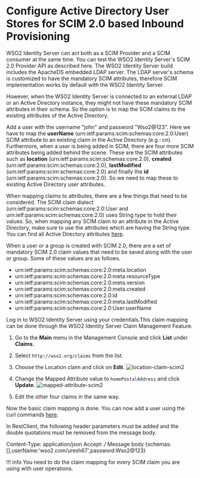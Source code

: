 # Configure Active Directory User Stores for SCIM 2.0 based Inbound Provisioning

WSO2 Identity Server can act both as a SCIM Provider and a SCIM consumer at the same time. You can test the WSO2 Identity Server's SCIM 2.0 Provider API as described here. The WSO2 Identity Server build includes the ApacheDS embedded LDAP server. The LDAP server's schema is customized to have the mandatory SCIM attributes, therefore SCIM implementation works by default with the WSO2 Identity Server.

However, when the WSO2 Identity Server is connected to an external LDAP or an Active Directory instance, they might not have these mandatory SCIM attributes in their schema. So the option is to map the SCIM claims to the existing attributes of the Active Directory.

Add a user with the username "john" and password "Wso2@123". Here we have to map the **userName** (urn:ietf:params:scim:schemas:core:2.0:User) SCIM attribute to an existing claim in the Active Directory (e.g.: cn). Furthermore, when a user is being added in SCIM, there are four more SCIM attributes being added behind the scene. These are the SCIM attributes such as **location** (urn:ietf:params:scim:schemas:core:2.0), **created** (urn:ietf:params:scim:schemas:core:2.0), **lastModified** (urn:ietf:params:scim:schemas:core:2.0) and finally the **id** (urn:ietf:params:scim:schemas:core:2.0). So we need to map these to existing Active Directory user attributes.

When mapping claims to attributes, there are a few things that need to be considered. The SCIM claim dialect (urn:ietf:params:scim:schemas:core:2.0:User and urn:ietf:params:scim:schemas:core:2.0) uses String type to hold their values. So, when mapping any SCIM claim to an attribute in the Active Directory, make sure to use the attributes which are having the String type. You can find all Active Directory attributes [here](http://www.kouti.com/tables/userattributes.htm).

When a user or a group is created with SCIM 2.0, there are a set of mandatory SCIM 2.0 claim values that need to be saved along with the user or group. Some of these values are as follows.

-   urn:ietf:params:scim:schemas:core:2.0:meta.location 
-   urn:ietf:params:scim:schemas:core:2.0:meta.resourceType 
-   urn:ietf:params:scim:schemas:core:2.0:meta.version 
-   urn:ietf:params:scim:schemas:core:2.0:meta.created 
-   urn:ietf:params:scim:schemas:core:2.0:id 
-   urn:ietf:params:scim:schemas:core:2.0:meta.lastModified 
-   urn:ietf:params:scim:schemas:core:2.0:User:userName

Log in to WSO2 Identity Server using your credentials.This claim mapping can be done through the WSO2 Identity Server Claim Management Feature.

1.  Go to the **Main** menu in the Management Console and click **List** under **Claims**.
2.  Select `http://wso2.org/claims` from the list.
3.  Choose the Location claim and click on **Edit**.
    ![location-claim-scim2](../../../assets/img/guides/location-claim-scim2.png)

4.  Change the Mapped Attribute value to `homePostalAddress` and click **Update**.
    ![mapped-attribute-scim2](../../../assets/img/guides/mapped-attribute-scim2.png)

5.  Edit the other four claims in the same way.

Now the basic claim mapping is done. You can now add a user using the curl commands [here](../../../apis/scim2-rest-apis/).

In RestClient, the following header parameters must be added and the double quotations must be removed from the message body.

Content-Type: application/json
Accept: */*
Message body
{schemas:[],userName:'wso2.com/uresh67',password:Wso2@123}

!!! info 
    You need to do the claim mapping for every SCIM claim you are using with user operations.

